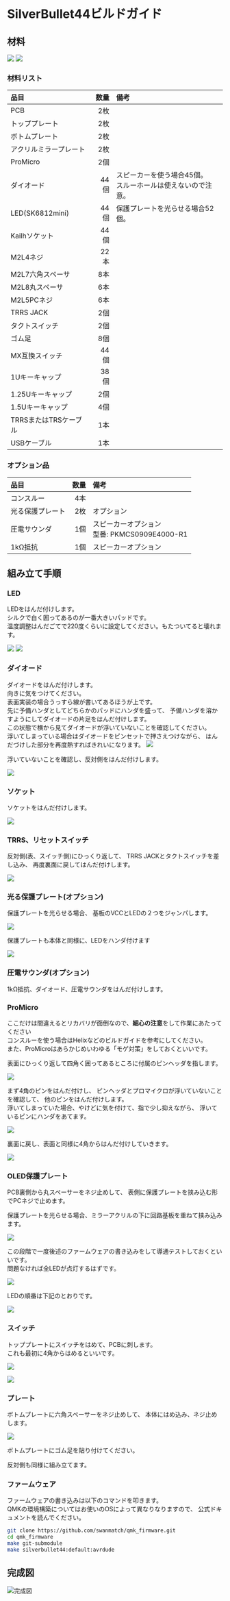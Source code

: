 # SilverBullet44ビルドガイド

## 材料

![](../images/buildguide/silverbullet44//material01.jpg)
![](../images/buildguide/silverbullet44//material02.jpg)

### 材料リスト

| 品目                    | 数量 | 備考 |
| :---------------------- | ---: | :--- |
| PCB                     |  2枚 |  |
| トッププレート          |  2枚 |  |
| ボトムプレート          |  2枚 |  |
| アクリルミラープレート  |  2枚 |  |
| ProMicro                |  2個 |  |
| ダイオード              | 44個 | スピーカーを使う場合45個。<br>スルーホールは使えないので注意。 |
| LED(SK6812mini)         | 44個 | 保護プレートを光らせる場合52個。 |
| Kailhソケット           | 44個 |  |
| M2L4ネジ                | 22本 |  |
| M2L7六角スペーサ        |  8本 |  |
| M2L8丸スペーサ          |  6本 |  |
| M2L5PCネジ              |  6本 |  |
| TRRS JACK               |  2個 |  |
| タクトスイッチ          |  2個 |  |
| ゴム足                  |  8個 |  |
| MX互換スイッチ          | 44個 |  |
| 1Uキーキャップ          | 38個 |  |
| 1.25Uキーキャップ       |  2個 |  |
| 1.5Uキーキャップ        |  4個 |  |
| TRRSまたはTRSケーブル   |  1本 |  |
| USBケーブル             |  1本 |  |

### オプション品

| 品目             | 数量 | 備考 |
| :--------------- | ---: | :--- |
| コンスルー       |  4本 |  |
| 光る保護プレート |  2枚 | オプション |
| 圧電サウンダ     |  1個 | スピーカーオプション<br>型番: PKMCS0909E4000-R1 |
| 1kΩ抵抗         |  1個 | スピーカーオプション |


## 組み立て手順

### LED

LEDをはんだ付けします。  
シルクで白く囲ってあるのが一番大きいパッドです。  
温度調整はんだごてで220度くらいに設定してください。もたついてると壊れます。

![](../images/buildguide/silverbullet44//process01.jpg)
![](../images/buildguide/silverbullet44//process02.jpg)

### ダイオード

ダイオードをはんだ付けします。  
向きに気をつけてください。  
表面実装の場合うっすら線が書いてあるほうが上です。  
先に予備ハンダとしてどちらかのパッドにハンダを盛って、
予備ハンダを溶かすようにしてダイオードの片足をはんだ付けします。  
この状態で横から見てダイオードが浮いていないことを確認してください。  
浮いてしまっている場合はダイオードをピンセットで押さえつけながら、
はんだづけした部分を再度熱すればきれいになります。
![](../images/buildguide/silverbullet44//process03.jpg)

浮いていないことを確認し、反対側をはんだ付けします。

![](../images/buildguide/silverbullet44//process04.jpg)

### ソケット

ソケットをはんだ付けします。

![](../images/buildguide/silverbullet44//process05.jpg)

### TRRS、リセットスイッチ

反対側(表、スイッチ側)にひっくり返して、
TRRS JACKとタクトスイッチを差し込み、
再度裏面に戻してはんだ付けします。

![](../images/buildguide/silverbullet44//process06.jpg)

### 光る保護プレート(オプション)

保護プレートを光らせる場合、
基板のVCCとLEDの２つをジャンパします。

![](../images/buildguide/silverbullet44//process07.jpg)

保護プレートも本体と同様に、LEDをハンダ付けます

![](../images/buildguide/silverbullet44//process08.jpg)

### 圧電サウンダ(オプション)

1kΩ抵抗、ダイオード、圧電サウンダをはんだ付けします。

### ProMicro

ここだけは間違えるとリカバリが面倒なので、**細心の注意**をして作業にあたってください  
コンスルーを使う場合はHelixなどのビルドガイドを参考にしてください。  
また、ProMicroはあらかじめいわゆる「モゲ対策」をしておくといいです。

表面にひっくり返して四角く囲ってあるところに付属のピンヘッダを指します。

![](../images/buildguide/silverbullet44//process09.jpg)

まず4角のピンをはんだ付けし、
ピンヘッダとプロマイクロが浮いていないことを確認して、
他のピンをはんだ付けします。  
浮いてしまっていた場合、やけどに気を付けて、指で少し抑えながら、
浮いているピンにハンダをあてます。

![](../images/buildguide/silverbullet44//process10.jpg)

裏面に戻し、表面と同様に4角からはんだ付けしていきます。

![](../images/buildguide/silverbullet44//process11.jpg)

### OLED保護プレート

PCB裏側から丸スペーサーをネジ止めして、
表側に保護プレートを挟み込む形でPCネジで止めます。

保護プレートを光らせる場合、ミラーアクリルの下に回路基板を重ねて挟み込みます。

![](../images/buildguide/silverbullet44//process12.jpg)

この段階で一度後述のファームウェアの書き込みをして導通テストしておくといいです。  
問題なければ全LEDが点灯するはずです。

![](../images/buildguide/silverbullet44//process13.jpg)

LEDの順番は下記のとおりです。

![](../images/buildguide/silverbullet44//process13-2.jpg)

### スイッチ

トッププレートにスイッチをはめて、PCBに刺します。  
これも最初に4角からはめるといいです。

![](../images/buildguide/silverbullet44//process14.jpg)

![](../images/buildguide/silverbullet44//process15.jpg)

### プレート

ボトムプレートに六角スペーサーをネジ止めして、
本体にはめ込み、ネジ止めします。

![](../images/buildguide/silverbullet44//process16.jpg)

ボトムプレートにゴム足を貼り付けてください。

反対側も同様に組み立てます。

### ファームウェア

ファームウェアの書き込みは以下のコマンドを叩きます。  
QMKの環境構築についてはお使いのOSによって異なりなりますので、
公式ドキュメントを読んでください。
```sh
git clone https://github.com/swanmatch/qmk_firmware.git
cd qmk_firmware
make git-submodule
make silverbullet44:default:avrdude
```

## 完成図

![完成図](../images/gallaly/swan.jpg)
